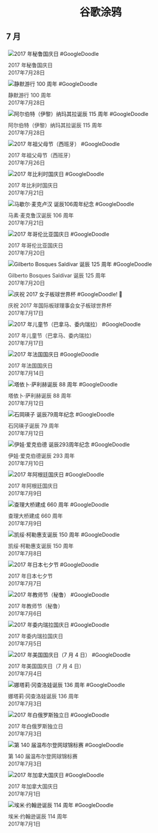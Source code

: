 
<h1 align="center"> 谷歌涂鸦 </h1>




## 7 月

<div class="image">


<img src="https://lh3.googleusercontent.com/lAZ8y5rTSx8UbhmurrmQa8RAiFgwzDAOLvPlbm_P05C9_CIa35MXFQukRgDG1jsSCiBLPndyu4j09o---W6kTSFNhOCC4jR8tdx9mg6LuQ" alt="2017 年秘鲁国庆日 #GoogleDoodle" style="margin: 5px"/>
<div class="info" style="font-size: 14px; color:#333333; margin:5px"><div class="title">2017 年秘鲁国庆日</div><div class="date">2017年7月28日</div></div>

<img src="https://lh3.googleusercontent.com/LpqmZPr6g4QoHWZ3Sqk0l8NOgp4BOAUEmSR3MKpSAB7PETqnDQOps6ROl3MCQVyZ7XEIUriJVaKJrSCttwLSzU5Lw9rxdaJIBFsJXmRk" alt="静默游行 100 周年 #GoogleDoodle" style="margin: 5px"/>
<div class="info" style="font-size: 14px; color:#333333; margin:5px"><div class="title">静默游行 100 周年</div><div class="date">2017年7月28日</div></div>

<img src="https://lh3.googleusercontent.com/N1J24abPDFbztdlIKzhU0H3LNs1BC50rZjo4VuqC9H2f528ecznjDXqBxFnEX6P0bll0yvynhzGZuvfz6ihlHvbbQMC5QH12GADA_aw" alt="阿尔伯特（伊黎）纳玛其拉诞辰 115 周年 #GoogleDoodle" style="margin: 5px"/>
<div class="info" style="font-size: 14px; color:#333333; margin:5px"><div class="title">阿尔伯特（伊黎）纳玛其拉诞辰 115 周年</div><div class="date">2017年7月28日</div></div>

<img src="https://lh3.googleusercontent.com/ygwQAQvJyVLDacx_BnElptC0B1Lbjd_FCIbyhMFdNp_uPllsQwKlOUuNi8pEFKe2xjBkYtMoRlb-doDgblh5G058eOYh3XpLcRdLOhDOTw" alt="2017 年祖父母节（西班牙） #GoogleDoodle" style="margin: 5px"/>
<div class="info" style="font-size: 14px; color:#333333; margin:5px"><div class="title">2017 年祖父母节（西班牙）</div><div class="date">2017年7月26日</div></div>

<img src="https://lh3.googleusercontent.com/SeF76QFxuNkwIIsIoT7OjwQSChQzafFtgodRTX7es0UyO_JCzT73UKcG_WLg3aLBjrBTiuIDAUwddk0Kmo-slUKn9GLLXt1HhQ1b4L5D" alt="2017 年比利时国庆日 #GoogleDoodle" style="margin: 5px"/>
<div class="info" style="font-size: 14px; color:#333333; margin:5px"><div class="title">2017 年比利时国庆日</div><div class="date">2017年7月21日</div></div>

<img src="https://lh3.googleusercontent.com/TIWGo9JGxgR8CqAwHy8hlt2D741liqre2cERu2Yb-YmhSJG2mYcVhUSfmMVQxNla2sc4zW1lTBEfgCNRcBUT9taRUT6C8dvqUMrkQzVUbQ" alt="马歇尔·麦克卢汉 诞辰106周年纪念 #GoogleDoodle" style="margin: 5px"/>
<div class="info" style="font-size: 14px; color:#333333; margin:5px"><div class="title">马素·麦克鲁汉诞辰 106 周年</div><div class="date">2017年7月21日</div></div>

<img src="https://lh3.googleusercontent.com/IAOta3Q0fRBK0xClfCv3F6h-GxuPDsBp49qq0lKxamKciZ6Ln00oBNWBPLwNzm-jtCoyuAT4g8aQeEr4XJfb7ApZW4VokHuK-7pYoYc" alt="2017 年哥伦比亚国庆日 #GoogleDoodle" style="margin: 5px"/>
<div class="info" style="font-size: 14px; color:#333333; margin:5px"><div class="title">2017 年哥伦比亚国庆日</div><div class="date">2017年7月20日</div></div>

<img src="https://lh3.googleusercontent.com/W_HaLvacII2Z4stLZQzqMhkQLGpFiAVUJg6rLDbuopFBSO_0qwLfsmVK0IBYKo6wjGHR7NcjQ3Wktu5olhbx3oI7SB3w_4cuF6s_ZbZGxQ" alt="Gilberto Bosques Saldívar 诞辰 125 周年 #GoogleDoodle" style="margin: 5px"/>
<div class="info" style="font-size: 14px; color:#333333; margin:5px"><div class="title">Gilberto Bosques Saldívar 诞辰 125 周年</div><div class="date">2017年7月20日</div></div>

<img src="https://lh3.googleusercontent.com/AX_6aLoRAevS2Ch7Q9ycG60GHVR3_ywuZR9uYq9VrJBEo1L58CphK3k4l1XvTKklpjOGyYqe2Z0Q2xUSuOl2Cvhi6seOLb9asqaWtBbX4w" alt="庆祝 2017 女子板球世界杯  #GoogleDoodle! 🏏" style="margin: 5px"/>
<div class="info" style="font-size: 14px; color:#333333; margin:5px"><div class="title">庆祝 2017 年国际板球理事会女子板球世界杯</div><div class="date">2017年7月17日</div></div>

<img src="https://lh3.googleusercontent.com/kxr2pWnxl93w8Zflm6tgTWKVfJ628Kkd0gBMo_Qyen7kBkzzWMGyMEB3sxqjUESdtwMOdA1V3IcU1iqNo6H1OdpSaRiho7qfbtYp5vylaQ" alt="2017 年儿童节（巴拿马、委内瑞拉） #GoogleDoodle" style="margin: 5px"/>
<div class="info" style="font-size: 14px; color:#333333; margin:5px"><div class="title">2017 年儿童节（巴拿马、委内瑞拉）</div><div class="date">2017年7月17日</div></div>

<img src="https://lh3.googleusercontent.com/Z77rrFXYw0FWdOjiKMQkv4pMUsU3LnwIuuttazT7HMeFn5aXlXAWp73CAo7qhiumTiilncEiQt2p09PaJrysIkVe_fNnX2i0gQymdR8" alt="2017 年法国国庆日 #GoogleDoodle" style="margin: 5px"/>
<div class="info" style="font-size: 14px; color:#333333; margin:5px"><div class="title">2017 年法国国庆日</div><div class="date">2017年7月14日</div></div>

<img src="https://lh3.googleusercontent.com/zL34d6KnwkwMD3Y9HkgX7M-bQ-OrVKnAt4Ecx46SJqJZz6xcpwAyaMitayljS06SfE66nFIRZVSC6PcDBrp7kJWDHOyJ9xBhDPp0YXs" alt="塔依卜·萨利赫诞辰 88 周年 #GoogleDoodle" style="margin: 5px"/>
<div class="info" style="font-size: 14px; color:#333333; margin:5px"><div class="title">塔依卜·萨利赫诞辰 88 周年</div><div class="date">2017年7月12日</div></div>

<img src="https://lh3.googleusercontent.com/zLzm___e7bwjfpxQw0Lob6i96vv93e9Yud24i4Ybv5n3VUWfgOmAH8OexuzopHJbtVzFag02GxM_BRZu30wKsO5X0kIhcYuZrZDZd6ab" alt="石岡瑛子 诞辰79周年纪念 #GoogleDoodle" style="margin: 5px"/>
<div class="info" style="font-size: 14px; color:#333333; margin:5px"><div class="title">石冈瑛子诞辰 79 周年</div><div class="date">2017年7月12日</div></div>

<img src="https://lh3.googleusercontent.com/NZnlRDqkuGtw6Oe77eB5fnaw6uELdRSawwYGTHQ3-fkU8uioObdCzKP9Az4EcgEBhRPoZrOoX95bmKPN4JibB5t_HTXqX0EZfVTi9QCv" alt="伊娃·爱克伯德 诞辰293周年纪念 #GoogleDoodle" style="margin: 5px"/>
<div class="info" style="font-size: 14px; color:#333333; margin:5px"><div class="title">伊娃·爱克伯德诞辰 293 周年</div><div class="date">2017年7月10日</div></div>

<img src="https://lh3.googleusercontent.com/3F37ZbN0VyCbQWJAQ-a4r7SvgM7ilaKR-IVygoXRldTG4JqulV_3j2t9YrWRAmnJoj7RWz-YuU45VJjMijkbqgvaU8xtTSeGxZ9Ll8Nm" alt="2017 年阿根廷国庆日 #GoogleDoodle" style="margin: 5px"/>
<div class="info" style="font-size: 14px; color:#333333; margin:5px"><div class="title">2017 年阿根廷国庆日</div><div class="date">2017年7月9日</div></div>

<img src="https://lh3.googleusercontent.com/vA0xj0WNDu7XacBdrRAoJ4IVALMwP7DA69bC2msCGKf4ZE3PSz4YQKNKxmCd-djVbxy-8CsRnrLEZ0IWXutc6x8zcxV_WIK-yLb4do8z" alt="查理大桥建成 660 周年 #GoogleDoodle" style="margin: 5px"/>
<div class="info" style="font-size: 14px; color:#333333; margin:5px"><div class="title">查理大桥建成 660 周年</div><div class="date">2017年7月9日</div></div>

<img src="https://lh3.googleusercontent.com/GqZVwQqsoTL5sIXi0oonAtszsnAo0S7HVlSEcCFRhumh3BB-u6rNXqVBfGej92tAXKHLYFyCMeGHi2xEdxQWBTETJ1F-l_gpRPvaPXSEcw" alt="凯绥·柯勒惠支诞辰 150 周年 #GoogleDoodle" style="margin: 5px"/>
<div class="info" style="font-size: 14px; color:#333333; margin:5px"><div class="title">凯绥·柯勒惠支诞辰 150 周年</div><div class="date">2017年7月8日</div></div>

<img src="https://lh3.googleusercontent.com/WNRsWKHpoMc0_pfGDJhciK516IURmxYBeywqEnZaX8eP71HBNA49owSOwXoh_uEqYDVWXqVEvRj9Q6poHjwQ4irKOsRJnBtiFjrU7W5Z" alt="2017 年日本七夕节 #GoogleDoodle" style="margin: 5px"/>
<div class="info" style="font-size: 14px; color:#333333; margin:5px"><div class="title">2017 年日本七夕节</div><div class="date">2017年7月7日</div></div>

<img src="https://lh3.googleusercontent.com/1dORmy3IsLCfgF0enBbSlztRfqhatLjDAw43_RrPXExHL9PH1rGo3NsgfC8FEumBfTNTB3AOp6pyt-w88BHRl-qgG0HYe9Auf_FgFaSx" alt="2017 年教师节（秘鲁） #GoogleDoodle" style="margin: 5px"/>
<div class="info" style="font-size: 14px; color:#333333; margin:5px"><div class="title">2017 年教师节（秘鲁）</div><div class="date">2017年7月6日</div></div>

<img src="https://lh3.googleusercontent.com/rJpPyqcd65-E7LUKBcapaq8EsFgJC4IJa5tQ_Cg5hDRkD4x5fPej267aXFtDfrxCRA1BLPBUlGwJ_gCWP6XvfyZMtcJVnORPT8w8sSs" alt="2017 年委内瑞拉国庆日 #GoogleDoodle" style="margin: 5px"/>
<div class="info" style="font-size: 14px; color:#333333; margin:5px"><div class="title">2017 年委内瑞拉国庆日</div><div class="date">2017年7月5日</div></div>

<img src="https://lh3.googleusercontent.com/3CWrZXmJLtRkWcURm_e0Hwyy9zul8PaV9nV45pdRvFhOYO3UGxJtEfJ6Hh64LC7sERqrAj9BynTt6mUh8znbEwvBraHzKiaxuwRwcS7ZOg" alt="2017 年美国国庆日（7 月 4 日） #GoogleDoodle" style="margin: 5px"/>
<div class="info" style="font-size: 14px; color:#333333; margin:5px"><div class="title">2017 年美国国庆日（7 月 4 日）</div><div class="date">2017年7月4日</div></div>

<img src="https://lh3.googleusercontent.com/0FwGwJ1M8wdW9-PYXJjr9g191zGJZrJ68hgJpUwTMECBMlcaHnox-xf4jLdyupJmwl5hE9tqZPF3XlEZRZDTsNsnpYBXLd5TAKmFE8o" alt="娜塔莉·冈查洛娃诞辰 136 周年 #GoogleDoodle" style="margin: 5px"/>
<div class="info" style="font-size: 14px; color:#333333; margin:5px"><div class="title">娜塔莉·冈查洛娃诞辰 136 周年</div><div class="date">2017年7月3日</div></div>

<img src="https://lh3.googleusercontent.com/_fpgVq--MDCUtA6nyV1uREECdbFQrYeAqAzr0N2W-FOlsmlhRAo6o-E1p7nRJCnMuf55qnRNbKzZ8JIxeBVhnHGobMpc4eV-VZC2IRxxTA" alt="2017 年白俄罗斯独立日 #GoogleDoodle" style="margin: 5px"/>
<div class="info" style="font-size: 14px; color:#333333; margin:5px"><div class="title">2017 年白俄罗斯独立日</div><div class="date">2017年7月3日</div></div>

<img src="https://lh3.googleusercontent.com/8f6khh3QKxbNeZjVNX0G15aFNS9QTeKswoyeTdFjP6QgMMwATUA7mZ2k_BwT8V4zK_1AiqVO9wLB-7AaRZzsiBXyW10wFSbUM565OK0" alt="第 140 届温布尔登网球锦标赛 #GoogleDoodle" style="margin: 5px"/>
<div class="info" style="font-size: 14px; color:#333333; margin:5px"><div class="title">第 140 届温布尔登网球锦标赛</div><div class="date">2017年7月3日</div></div>

<img src="https://lh3.googleusercontent.com/81ozUtK1Su4Zx7gFEhkPIuj6b7olSMJUTjyQnXyNPzXZqL21PAn4Oe4pYfm990oPaZqQRFcUpZbNqArv0-yD_ZEccnwqxXte0_Ic1qIN" alt="2017 年加拿大国庆日 #GoogleDoodle" style="margin: 5px"/>
<div class="info" style="font-size: 14px; color:#333333; margin:5px"><div class="title">2017 年加拿大国庆日</div><div class="date">2017年7月1日</div></div>

<img src="https://lh3.googleusercontent.com/DJL68Nr2kWKpbQgWWFXvxjfgWAsqaPO4zHD7C3Ugp2mfsBJ8wSAdvK5gCK4wVClHU1uvwq5v4paNcq6JanAnyxWxE-quTfvJA8_0ENE" alt="埃米·约翰逊诞辰 114 周年 #GoogleDoodle" style="margin: 5px"/>
<div class="info" style="font-size: 14px; color:#333333; margin:5px"><div class="title">埃米·约翰逊诞辰 114 周年</div><div class="date">2017年7月1日</div></div>

</div>








